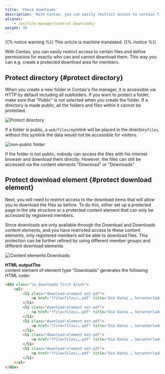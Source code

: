 ```yaml
---
title: 'Check downloads'
description: 'With Contao, you can easily restrict access to certain files and define exactly who can and cannot download them.'
aliases:
    - /en/file-manager/control-downloads/
weight: 30
---
```


{{% notice warning %}}
This article is machine translated.
{{% /notice %}}

With Contao, you can easily restrict access to certain files and define permissions for exactly who can and cannot 
download them. This way you can e.g. create a protected download area for members.


## Protect directory {#protect directory}

When you create a new folder in Contao's file manager, it is accessible via HTTP by default including all subfolders.
If you want to protect a folder, make sure that "Public" is not selected when you create the folder. If a directory is 
made public, all the folders and files within it cannot be protected.

![Protect directory](/de/file-manager/images/de/verzeichnis-schuetzen.png?classes=shadow)

If a folder is public, a `web/files/`symlink will be placed in the directory`files`, without this symlink the data would not be accessible for visitors.

![non-public folder](/de/file-manager/images/de/nicht-oeffentlicher-ordner.png?classes=shadow)

If the folder is not public, nobody can access the files with his internet browser and download them directly. However, the files can still be accessed via the content elements "Download" or "Downloads".

## Protect download element {#protect download element}

Next, you will need to restrict access to the download items that will allow you to download the files as before. To do this, either set up a protected page in the site structure or a protected content element that can only be accessed by registered members.

Since downloads are only available through the Download and Downloads content elements, and you have restricted access to these content elements, only registered members will be able to download files. This protection can be further refined by using different member groups and different download elements.

![Content elements Downloads](/de/file-manager/images/de/inhaltselemente-downloads.png?classes=shadow)

**HTML outputThe**  
 content element of element type "Downloads" generates the following HTML code:

```html
<div class="ce_downloads first block">
    <ul>
        <li class="download-element ext-pdf">
            <a href="?file=files/….pdf" title="Die Datei … herunterladen">… <span class="size">(… KiB)</span></a>
        </li>
        <li class="download-element ext-pdf">
            <a href="?file=files/….pdf" title="Die Datei … herunterladen">… <span class="size">(… KiB)</span></a>
        </li>
        <li class="download-element ext-pdf">
            <a href="?file=files/….pdf" title="Die Datei … herunterladen">… <span class="size">(… KiB)</span></a>
        </li>
        <li class="download-element ext-pdf">
            <a href="?file=files/….pdf" title="Die Datei … herunterladen">… <span class="size">(… KiB)</span></a>
        </li>
        <li class="download-element ext-pdf">
            <a href="?file=files/….pdf" title="Die Datei … herunterladen">… <span class="size">(… KiB)</span></a>
        </li>
    </ul>
</div>
```
